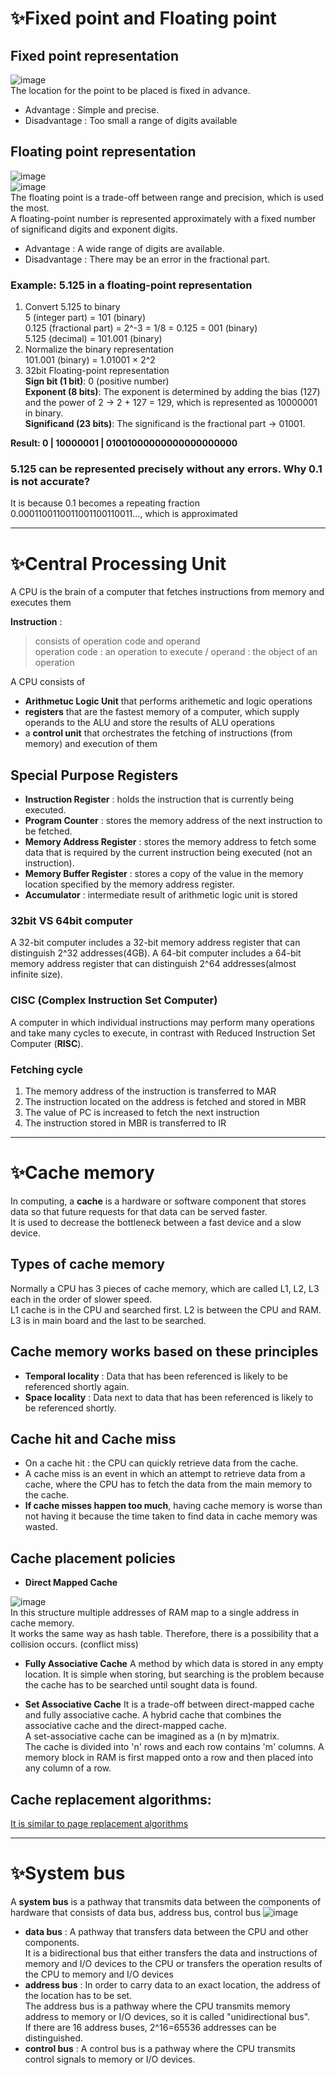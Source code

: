 # ✨Fixed point and Floating point
## Fixed point representation
![image](https://github.com/vacu9708/Fundamental-knowledge/assets/67142421/153f813c-9b4d-48da-8758-cd4fea293400)<br>
The location for the point to be placed is fixed in advance.
- Advantage : Simple and precise.
- Disadvantage : Too small a range of digits available

## Floating point representation
![image](https://user-images.githubusercontent.com/67142421/177052503-2f8fff7b-28ca-486a-8a13-e2cbf473930a.png)<br>
![image](https://user-images.githubusercontent.com/67142421/177052506-bb3fb3dd-9ddc-4043-9ef8-13158f628f29.png)<br>
The floating point is a trade-off between range and precision, which is used the most.<br>
A floating-point number is represented approximately with a fixed number of significand digits and exponent digits.

* Advantage : A wide range of digits are available.
* Disadvantage : There may be an error in the fractional part.
### Example: 5.125 in a floating-point representation
1. Convert 5.125 to binary<br>
   5 (integer part) = 101 (binary)<br>
   0.125 (fractional part) = 2^-3 = 1/8 = 0.125 = 001 (binary)<br>
   5.125 (decimal) = 101.001 (binary)<br>
2. Normalize the binary representation<br>
   101.001 (binary) = 1.01001 × 2^2<br>
3. 32bit Floating-point representation<br>
   **Sign bit (1 bit)**: 0 (positive number)<br>
   **Exponent (8 bits)**: The exponent is determined by adding the bias (127) and the power of 2 -> 2 + 127 = 129, which is represented as 10000001 in binary.<br>
   **Significand (23 bits)**: The significand is the fractional part -> 01001.

**Result: 0 | 10000001 | 01001000000000000000000**

### 5.125 can be represented precisely without any errors. Why 0.1 is not accurate?
It is because 0.1 becomes a repeating fraction 0.0001100110011001100110011..., which is approximated<br>

---

# ✨Central Processing Unit
A CPU is the brain of a computer that fetches instructions from memory and executes them<br>

**Instruction** : 
>consists of operation code and operand<br>
>operation code : an operation to execute / operand : the object of an operation

A CPU consists of
* **Arithmetuc Logic Unit** that performs arithemetic and logic operations
* **registers** that are the fastest memory of a computer, which supply operands to the ALU and store the results of ALU operations
* a **control unit** that orchestrates the fetching of instructions (from memory) and execution of them

## Special Purpose Registers
* **Instruction Register** : holds the instruction that is currently being executed.
* **Program Counter** : stores the memory address of the next instruction to be fetched.
* **Memory Address Register** : stores the memory address to fetch some data that is required by the current instruction being executed (not an instruction).
* **Memory Buffer Register** : stores a copy of the value in the memory location specified by the memory address register.
* **Accumulator** : intermediate result of arithmetic logic unit is stored
### 32bit VS 64bit computer
A 32-bit computer includes a 32-bit memory address register that can distinguish 2^32 addresses(4GB).
A 64-bit computer includes a 64-bit memory address register that can distinguish 2^64 addresses(almost infinite size).


### CISC (Complex Instruction Set Computer)
A computer in which individual instructions may perform many operations and take many cycles to execute, in contrast with Reduced Instruction Set Computer (**RISC**).

### Fetching cycle
1. The memory address of the instruction is transferred to MAR
2. The instruction located on the address is fetched and stored in MBR
3. The value of PC is increased to fetch the next instruction
4. The instruction stored in MBR is transferred to IR

---

# ✨Cache memory
In computing, a **cache** is a hardware or software component that stores data so that future requests for that data can be served faster.<br>
It is used to decrease the bottleneck between a fast device and a slow device.<br>

## Types of cache memory
Normally a CPU has 3 pieces of cache memory, which are called L1, L2, L3 each in the order of slower speed.<br>
L1 cache is in the CPU and searched first. L2 is between the CPU and RAM. L3 is in main board and the last to be searched.

## Cache memory works based on these principles
* **Temporal locality** : Data that has been referenced is likely to be referenced shortly again.
* **Space locality** : Data next to data that has been referenced is likely to be referenced shortly.

## Cache hit and Cache miss
* On a cache hit : the CPU can quickly retrieve data from the cache.
* A cache miss is an event in which an attempt to retrieve data from a cache, where the CPU has to fetch the data from the main memory to the cache.<br>
* **If cache misses happen too much**, having cache memory is worse than not having it because the time taken to find data in cache memory was wasted.<br>

## Cache placement policies
* **Direct Mapped Cache**

![image](https://user-images.githubusercontent.com/67142421/177051043-23ec7372-938a-4b7c-b317-b7174a99eabd.png)<br>
In this structure multiple addresses of RAM map to a single address in cache memory.<br>
It works the same way as hash table. Therefore, there is a possibility that a collision occurs. (conflict miss)

* **Fully Associative Cache**
A method by which data is stored in any empty location. It is simple when storing, but searching is the problem because the cache has to be searched until sought data is found.

* **Set Associative Cache**
It is a trade-off between direct-mapped cache and fully associative cache. A hybrid cache that combines the associative cache and the direct-mapped cache.<br>
A set-associative cache can be imagined as a (n by m)matrix.<br>
The cache is divided into 'n' rows and each row contains 'm' columns. A memory block in RAM is first mapped onto a row and then placed into any column of a row.

## Cache replacement algorithms:
[It is similar to page replacement algorithms](https://github.com/vacu9708/Fundamental-knowledge/tree/main/Operating%20system/Memory%20management)

---

# ✨System bus
A **system bus** is a pathway that transmits data between the components of hardware that consists of data bus, address bus, control bus
![image](https://github.com/vacu9708/Fundamental-knowledge/assets/67142421/add2cde2-f18e-4e47-8460-070dd3ab0975)

* **data bus** : A pathway that transfers data between the CPU and other components.<br>
It is a bidirectional bus that either transfers the data and instructions of memory and I/O devices to the CPU or transfers the operation results of the CPU to memory and I/O devices
* **address bus** : In order to carry data to an exact location, the address of the location has to be set.<br>
The address bus is a pathway where the CPU transmits memory address to memory or I/O devices, so it is called "unidirectional bus".<br>
If there are 16 address buses, 2^16=65536 addresses can be distinguished.
* **control bus** : A control bus is a pathway where the CPU transmits control signals to memory or I/O devices.
